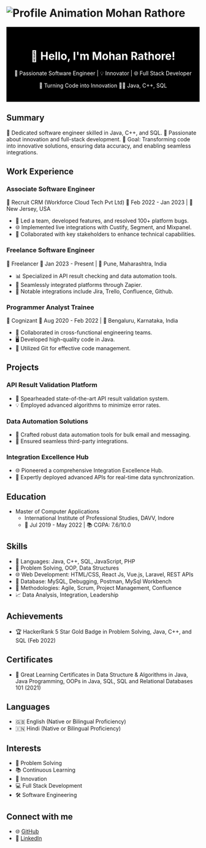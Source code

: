# ![Profile Animation Mohan Rathore](https://raw.githubusercontent.com/smartmohan20/smartmohan20/23672e17a5a75ec032e16217df0ff81a988a3591/profile_animation_mohan_rathore.svg)
 
<div align="center" style="background-color: #000; color: #fff; padding: 20px;">
  <h1>👋 Hello, I'm Mohan Rathore!</h1>
  <p>🚀 Passionate Software Engineer | 💡 Innovator | 🌐 Full Stack Developer</p>
  <p>🎯 Turning Code into Innovation 👨‍💻 Java, C++, SQL</p>
</div>

## Summary
👾 Dedicated software engineer skilled in Java, C++, and SQL. 🚀 Passionate about innovation and full-stack development. 🌟 Goal: Transforming code into innovative solutions, ensuring data accuracy, and enabling seamless integrations.

## Work Experience
### Associate Software Engineer
🔷 Recruit CRM (Workforce Cloud Tech Pvt Ltd) 📅 Feb 2022 - Jan 2023 | 📍 New Jersey, USA
- 🚀 Led a team, developed features, and resolved 100+ platform bugs.
- 🌐 Implemented live integrations with Custify, Segment, and Mixpanel.
- 💼 Collaborated with key stakeholders to enhance technical capabilities.

### Freelance Software Engineer
🔷 Freelancer 📅 Jan 2023 - Present | 📍 Pune, Maharashtra, India
- 📊 Specialized in API result checking and data automation tools.
- 🚀 Seamlessly integrated platforms through Zapier.
- 🔗 Notable integrations include Jira, Trello, Confluence, Github.

### Programmer Analyst Trainee
🔷 Cognizant 📅 Aug 2020 - Feb 2022 | 📍 Bengaluru, Karnataka, India
- 👥 Collaborated in cross-functional engineering teams.
- 🖥️ Developed high-quality code in Java.
- 🧰 Utilized Git for effective code management.

## Projects
### API Result Validation Platform
- 🎯 Spearheaded state-of-the-art API result validation system.
- 💡 Employed advanced algorithms to minimize error rates.

### Data Automation Solutions
- 📧 Crafted robust data automation tools for bulk email and messaging.
- 🔄 Ensured seamless third-party integrations.

### Integration Excellence Hub
- 🌐 Pioneered a comprehensive Integration Excellence Hub.
- 🚀 Expertly deployed advanced APIs for real-time data synchronization.

## Education
- Master of Computer Applications
  - International Institute of Professional Studies, DAVV, Indore
  - 📅 Jul 2019 - May 2022 | 📚 CGPA: 7.6/10.0

## Skills
- 🧰 Languages: Java, C++, SQL, JavaScript, PHP
- 🧩 Problem Solving, OOP, Data Structures
- 🌐 Web Development: HTML/CSS, React Js, Vue.js, Laravel, REST APIs
- 💾 Database: MySQL, Debugging, Postman, MySql Workbench
- 🚀 Methodologies: Agile, Scrum, Project Management, Confluence
- 📈 Data Analysis, Integration, Leadership

## Achievements
- 🏆 HackerRank 5 Star Gold Badge in Problem Solving, Java, C++, and SQL (Feb 2022)

## Certificates
- 📜 Great Learning Certificates in Data Structure & Algorithms in Java, Java Programming, OOPs in Java, SQL, SQL and Relational Databases 101 (2021)

## Languages
- 🇬🇧 English (Native or Bilingual Proficiency)
- 🇮🇳 Hindi (Native or Bilingual Proficiency)

## Interests
- 🧩 Problem Solving
- 📚 Continuous Learning
- 🚀 Innovation
- 💻 Full Stack Development
- 🛠️ Software Engineering

## Connect with me
- 🌐 [GitHub](https://github.com/smartmohan20/)
- 👔 [LinkedIn](https://www.linkedin.com/in/smartmohan20/)
</div>
